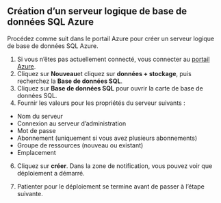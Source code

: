 
<!--
includes/sql-database-create-new-server-portal.md

Latest Freshness check:  2016-04-11 , carlrab.

As of circa 2016-04-11, the following topics might include this include:
articles/sql-database/sql-database-get-started-tutorial.md

-->
## <a name="create-an-azure-sql-database-logical-server"></a>Création d’un serveur logique de base de données SQL Azure

Procédez comme suit dans le portail Azure pour créer un serveur logique de base de données SQL Azure.

1. Si vous n’êtes pas actuellement connecté, vous connecter au [portail Azure](http://portal.azure.com).
2. Cliquez sur **Nouveau**et cliquez sur **données + stockage**, puis recherchez la **Base de données SQL**.
3. Cliquez sur **Base de données SQL** pour ouvrir la carte de base de données SQL.
5. Fournir les valeurs pour les propriétés du serveur suivants :

 - Nom du serveur
 - Connexion au serveur d’administration
 - Mot de passe
 - Abonnement (uniquement si vous avez plusieurs abonnements)
 - Groupe de ressources (nouveau ou existant)
 - Emplacement


6.  Cliquez sur **créer**. Dans la zone de notification, vous pouvez voir que déploiement a démarré.

7. Patienter pour le déploiement se termine avant de passer à l’étape suivante.

